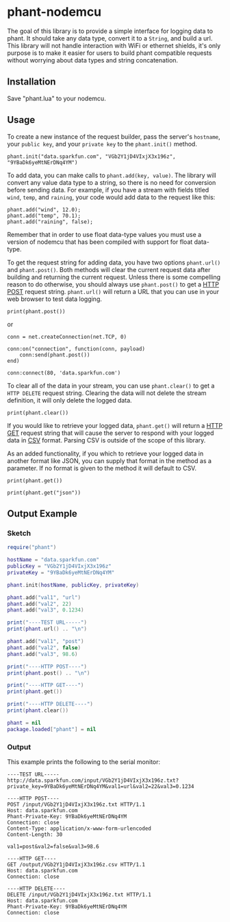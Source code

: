 # phant-nodemcu

The goal of this library is to provide a simple interface for logging data to phant.
It should take any data type, convert it to a `String`, and build a url. This
library will not handle interaction with WiFi or ethernet shields, it's only purpose is
to make it easier for users to build phant compatible requests without worrying about data
types and string concatenation.

## Installation

Save "phant.lua" to your nodemcu.

## Usage

To create a new instance of the request builder, pass the server's `hostname`, your `public key`,
and your `private key` to the `phant.init()` method.

```
phant.init("data.sparkfun.com", "VGb2Y1jD4VIxjX3x196z", "9YBaDk6yeMtNErDNq4YM")
```

To add data, you can make calls to `phant.add(key, value)`. The library will convert any value data type
to a string, so there is no need for conversion before sending data. For example, if you have a stream
with fields titled `wind`, `temp`, and `raining`, your code would add data to the request like this:

```
phant.add("wind", 12.0);
phant.add("temp", 70.1);
phant.add("raining", false);
```

Remember that in order to use float data-type values you must use a version of nodemcu that has been compiled
with support for float data-type.

To get the request string for adding data, you have two options `phant.url()` and `phant.post()`.
Both methods will clear the current request data after building and returning the current request. Unless
there is some compelling reason to do otherwise, you should always use `phant.post()` to get a
[HTTP POST](http://en.wikipedia.org/wiki/POST_(HTTP)) request string. `phant.url()` will return a URL that you
can use in your web browser to test data logging.

```
print(phant.post())
```
or
```
conn = net.createConnection(net.TCP, 0)

conn:on("connection", function(conn, payload)
    conn:send(phant.post())
end)

conn:connect(80, 'data.sparkfun.com')
```

To clear all of the data in your stream, you can use `phant.clear()` to get a `HTTP DELETE` request string. Clearing the
data will not delete the stream definition, it will only delete the logged data.

```
print(phant.clear())
```

If you would like to retrieve your logged data, `phant.get()` will return a [HTTP GET](http://en.wikipedia.org/wiki/GET_(HTTP))
request string that will cause the server to respond with your logged data in [CSV](http://en.wikipedia.org/wiki/Comma-separated_values)
format. Parsing CSV is outside of the scope of this library.

As an added functionality, if you which to retrieve your logged data in another format like JSON, you can supply that format
in the method as a parameter. If no format is given to the method it will default to CSV.

```
print(phant.get())

print(phant.get("json"))
```

## Output Example

### Sketch

```lua
require("phant")

hostName = "data.sparkfun.com"
publicKey = "VGb2Y1jD4VIxjX3x196z"
privateKey = "9YBaDk6yeMtNErDNq4YM"

phant.init(hostName, publicKey, privateKey)

phant.add("val1", "url")
phant.add("val2", 22)
phant.add("val3", 0.1234)

print("----TEST URL-----")
print(phant.url() .. "\n")

phant.add("val1", "post")
phant.add("val2", false)
phant.add("val3", 98.6)

print("----HTTP POST----")
print(phant.post() .. "\n")

print("----HTTP GET----")
print(phant.get())

print("----HTTP DELETE----")
print(phant.clear())

phant = nil
package.loaded["phant"] = nil
```

### Output

This example prints the following to the serial monitor:

```
----TEST URL-----
http://data.sparkfun.com/input/VGb2Y1jD4VIxjX3x196z.txt?private_key=9YBaDk6yeMtNErDNq4YM&val1=url&val2=22&val3=0.1234

----HTTP POST----
POST /input/VGb2Y1jD4VIxjX3x196z.txt HTTP/1.1
Host: data.sparkfun.com
Phant-Private-Key: 9YBaDk6yeMtNErDNq4YM
Connection: close
Content-Type: application/x-www-form-urlencoded
Content-Length: 30

val1=post&val2=false&val3=98.6

----HTTP GET----
GET /output/VGb2Y1jD4VIxjX3x196z.csv HTTP/1.1
Host: data.sparkfun.com
Connection: close

----HTTP DELETE----
DELETE /input/VGb2Y1jD4VIxjX3x196z.txt HTTP/1.1
Host: data.sparkfun.com
Phant-Private-Key: 9YBaDk6yeMtNErDNq4YM
Connection: close
```
